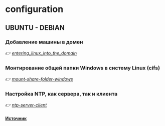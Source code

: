# configuration

## UBUNTU - DEBIAN

### Добавление машины в домен
*:point_right: [entering_linux_into_the_domain](entering_linux_into_the_domain)*

### Монтирование общей папки Windows в систему Linux (cifs)
*:point_right: [mount-share-folder-windows](mount-share-folder-windows)*

### Настройка NTP, как сервера, так и клиента
*:point_right: [ntp-server-client](ntp-server-client)*
#### [Источник](https://www.dmosk.ru/miniinstruktions.php?mini=ntp-server-ubuntu)
